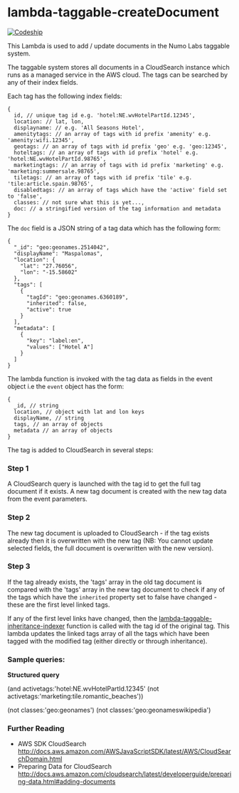 # lambda-taggable-createDocument

[![Codeship](https://img.shields.io/codeship/d827f9c0-cce6-0133-f31d-66f6dcee1305.svg)](https://codeship.com/projects/140359/)

This Lambda is used to add / update documents in the Numo Labs taggable system.

The taggable system stores all documents in a CloudSearch instance which runs as a managed service in the AWS cloud. The tags can be searched by any of their index fields.

Each tag has the following index fields:

```
{
  id, // unique tag id e.g. 'hotel:NE.wvHotelPartId.12345',
  location: // lat, lon,
  displayname: // e.g. 'All Seasons Hotel',
  amenitytags: // an array of tags with id prefix 'amenity' e.g. 'amenity:wifi.12345',
  geotags: // an array of tags with id prefix 'geo' e.g. 'geo:12345',
  hoteltags: // an array of tags with id prefix 'hotel' e.g. 'hotel:NE.wvHotelPartId.98765',
  marketingtags: // an array of tags with id prefix 'marketing' e.g. 'marketing:summersale.98765',
  tiletags: // an array of tags with id prefix 'tile' e.g. 'tile:article.spain.98765',
  disabledtags: // an array of tags which have the 'active' field set to 'false',
  classes: // not sure what this is yet...,
  doc: // a stringified version of the tag information and metadata
}
```

The `doc` field is a JSON string of a tag data which has the following form:

```
{
  "_id": "geo:geonames.2514042",
  "displayName": "Maspalomas",
  "location": {
    "lat": "27.76056",
    "lon": "-15.58602"
  },
  "tags": [
    {
      "tagId": "geo:geonames.6360189",
      "inherited": false,
      "active": true
    }
  ],
  "metadata": [
    {
      "key": "label:en",
      "values": ["Hotel A"]
    }
  ]
}
```

The lambda function is invoked with the tag data as fields in the event object i.e the `event` object has the form:

```
{
  _id, // string
  location, // object with lat and lon keys
  displayName, // string
  tags, // an array of objects
  metadata // an array of objects
}
```

The tag is added to CloudSearch in several steps:

### Step 1
A CloudSearch query is launched with the tag id to get the full tag document if it exists.
A new tag document is created with the new tag data from the event parameters.

### Step 2
The new tag document is uploaded to CloudSearch - if the tag exists already then it is overwritten with the new tag (NB: You cannot update selected fields, the full document is overwritten with the new version).

### Step 3
If the tag already exists, the 'tags' array in the old tag document is compared with the 'tags' array in the new tag document to check if any of the tags which have the `inherited` property set to false have changed - these are the first level linked tags.

If any of the first level links have changed, then the [lambda-taggable-inheritance-indexer](https://github.com/numo-labs/lambda-taggable-inheritance-indexer) function is called with the tag id of the original tag. This lambda updates the linked tags array of all the tags which have been tagged with the modified tag (either directly or through inheritance).

### Sample queries:

 **Structured query**

(and activetags:'hotel:NE.wvHotelPartId.12345' (not activetags:'marketing:tile.romantic_beaches'))

(not classes:'geo:geonames')
(not classes:'geo:geonameswikipedia')

### Further Reading
* AWS SDK CloudSearch http://docs.aws.amazon.com/AWSJavaScriptSDK/latest/AWS/CloudSearchDomain.html
* Preparing Data for CloudSearch http://docs.aws.amazon.com/cloudsearch/latest/developerguide/preparing-data.html#adding-documents
